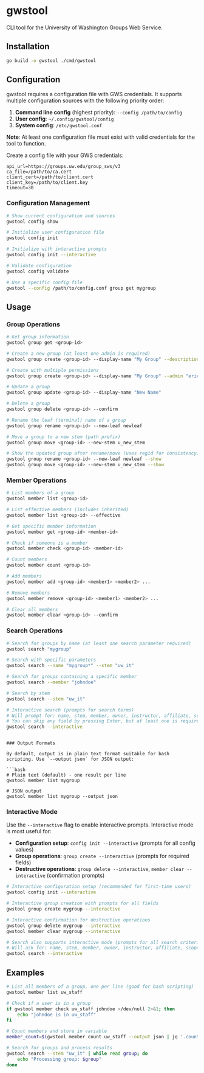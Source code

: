 # gwstool

CLI tool for the University of Washington Groups Web Service.

## Installation

```bash
go build -o gwstool ./cmd/gwstool
```

## Configuration

gwstool requires a configuration file with GWS credentials. It supports multiple configuration sources with the following priority order:

1. **Command line config** (highest priority): `--config /path/to/config`
2. **User config**: `~/.config/gwstool/config`
3. **System config**: `/etc/gwstool.conf`

**Note**: At least one configuration file must exist with valid credentials for the tool to function.

Create a config file with your GWS credentials:

```
api_url=https://groups.uw.edu/group_sws/v3
ca_file=/path/to/ca.cert
client_cert=/path/to/client.cert
client_key=/path/to/client.key
timeout=30
```

### Configuration Management

```bash
# Show current configuration and sources
gwstool config show

# Initialize user configuration file
gwstool config init

# Initialize with interactive prompts
gwstool config init --interactive

# Validate configuration
gwstool config validate

# Use a specific config file
gwstool --config /path/to/config.conf group get mygroup
```

## Usage

### Group Operations

```bash
# Get group information
gwstool group get <group-id>

# Create a new group (at least one admin is required)
gwstool group create <group-id> --display-name "My Group" --description "Group description" --admin "erich" --admin "admin2"

# Create with multiple permissions
gwstool group create <group-id> --display-name "My Group" --admin "erich" --updater "user1,user2" --reader "group1"

# Update a group
gwstool group update <group-id> --display-name "New Name"

# Delete a group
gwstool group delete <group-id> --confirm

# Rename the leaf (terminal) name of a group
gwstool group rename <group-id> --new-leaf newleaf

# Move a group to a new stem (path prefix)
gwstool group move <group-id> --new-stem u_new_stem

# Show the updated group after rename/move (uses regid for consistency)
gwstool group rename <group-id> --new-leaf newleaf --show
gwstool group move <group-id> --new-stem u_new_stem --show
```

### Member Operations

```bash
# List members of a group
gwstool member list <group-id>

# List effective members (includes inherited)
gwstool member list <group-id> --effective

# Get specific member information
gwstool member get <group-id> <member-id>

# Check if someone is a member
gwstool member check <group-id> <member-id>

# Count members
gwstool member count <group-id>

# Add members
gwstool member add <group-id> <member1> <member2> ...

# Remove members
gwstool member remove <group-id> <member1> <member2> ...

# Clear all members
gwstool member clear <group-id> --confirm
```

### Search Operations

```bash
# Search for groups by name (at least one search parameter required)
gwstool search "mygroup"

# Search with specific parameters
gwstool search --name "mygroup*" --stem "uw_it"

# Search for groups containing a specific member
gwstool search --member "johndoe"

# Search by stem
gwstool search --stem "uw_it"

# Interactive search (prompts for search terms)
# Will prompt for: name, stem, member, owner, instructor, affiliate, scope
# You can skip any field by pressing Enter, but at least one is required
gwstool search --interactive
```
```

### Output Formats

By default, output is in plain text format suitable for bash scripting. Use `--output json` for JSON output:

```bash
# Plain text (default) - one result per line
gwstool member list mygroup

# JSON output
gwstool member list mygroup --output json
```

### Interactive Mode

Use the `--interactive` flag to enable interactive prompts. Interactive mode is most useful for:

- **Configuration setup**: `config init --interactive` (prompts for all config values)
- **Group operations**: `group create --interactive` (prompts for required fields)
- **Destructive operations**: `group delete --interactive`, `member clear --interactive` (confirmation prompts)

```bash
# Interactive configuration setup (recommended for first-time users)
gwstool config init --interactive

# Interactive group creation with prompts for all fields
gwstool group create mygroup --interactive

# Interactive confirmation for destructive operations
gwstool group delete mygroup --interactive
gwstool member clear mygroup --interactive

# Search also supports interactive mode (prompts for all search criteria)
# Will ask for: name, stem, member, owner, instructor, affiliate, scope
gwstool search --interactive
```

## Examples

```bash
# List all members of a group, one per line (good for bash scripting)
gwstool member list uw_staff

# Check if a user is in a group
if gwstool member check uw_staff johndoe >/dev/null 2>&1; then
    echo "johndoe is in uw_staff"
fi

# Count members and store in variable
member_count=$(gwstool member count uw_staff --output json | jq '.count')

# Search for groups and process results
gwstool search --stem "uw_it" | while read group; do
    echo "Processing group: $group"
done
```
